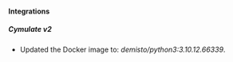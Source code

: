 #### Integrations
##### Cymulate v2
- Updated the Docker image to: *demisto/python3:3.10.12.66339*.
